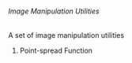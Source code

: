 ###### Image Manipulation Utilities

A set of image manipulation utilities

1. Point-spread Function


